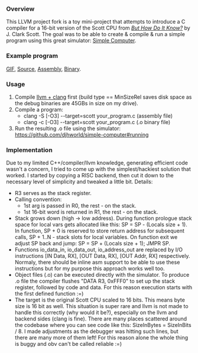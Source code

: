 ### Overview

This LLVM project fork is a toy mini-project that attempts to introduce a C compiler for a 16-bit version of the Scott CPU from [_But How Do It Know?_](http://buthowdoitknow.com/) by J. Clark Scott.
The goal was to be able to create & compile & run a simple program using this great simulator: [Simple Computer](https://github.com/djhworld/simple-computer/).

### Example program
 [GIF](./_scott-cpu/snake.gif), [Source](./_scott-cpu/snake.c), [Assembly](./_scott-cpu/snake.s), [Binary](/_scott-cpu/snake.bin).
### Usage

1. Compile [llvm + clang](https://llvm.org/docs/GettingStarted.html) first (build type == MinSizeRel saves disk space as the debug binaries are 45GBs in size on my drive).
2. Compile a program:
   - clang -S [-O3] --target=scott your_program.c (assembly file)
   - clang -c [-O3] --target=scott your_program.c (.o binary file)
3. Run the resulting .o file using the simulator: https://github.com/djhworld/simple-computer#running

### Implementation

Due to my limited C++/compiler/llvm knowledge, generating efficient code wasn't a concern, I tried to come up with the simplest/hackiest solution that worked.
I started by copying a RISC backend, then cut it down to the necessary level of simplicity and tweaked a little bit.
Details:
 - R3 serves as the stack register.
 - Calling convention:
    - 1st arg is passed in R0, the rest - on the stack.
    - 1st 16-bit word is returned in R1, the rest - on the stack.
 - Stack grows down (high -> low address). During function prologue stack space for local vars gets allocated like this: SP = SP - (Locals size + 1).
   In function, SP + 0 is reserved to store return address for subsequent calls, SP + 1..N - stack slots for local variables.
   On function exit we adjust SP back and jump: SP = SP + (Locals size + 1); JMPR SP.
 - Functions io_data_in, io_data_out, io_address_out are replaced by I/O instructions [IN Data, RX], [OUT Data, RX], [OUT Addr, RX] respectively.
   Normaly, there should be inline asm support to be able to use these instructions but for my purpose this approach works well too.
 - Object files (.o) can be executed directly with the simulator.
   To produce .o file the compiler flushes "DATA R3, 0xFFF0" to set up the stack register, followed by code and data.
   For this reason execution starts with the first defined function :=)
 - The target is the original Scott CPU scaled to 16 bits. This means byte size is 16 bit as well.
   This situation is super rare and llvm is not made to handle this correctly (why would it be?), especially on the llvm and backend sides (clang is fine).
   There are many places scattered around the codebase where you can see code like this: SizeInBytes = SizeInBits / 8.
   I made adjustments as the debugger was hitting such lines, but there are many more of them left! For this reason alone the whole thing is buggy and obv can't be called reliable :=)

